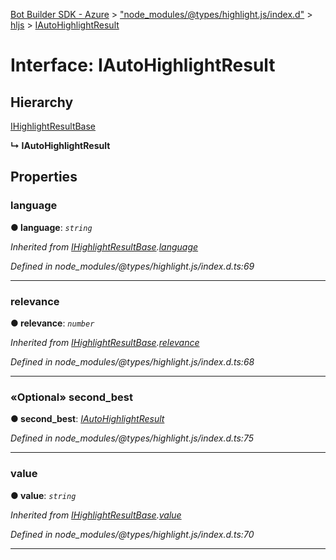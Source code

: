 [Bot Builder SDK - Azure](../README.md) > ["node_modules/@types/highlight.js/index.d"](../modules/_node_modules__types_highlight_js_index_d_.md) > [hljs](../modules/_node_modules__types_highlight_js_index_d_.hljs.md) > [IAutoHighlightResult](../interfaces/_node_modules__types_highlight_js_index_d_.hljs.iautohighlightresult.md)



# Interface: IAutoHighlightResult

## Hierarchy


 [IHighlightResultBase](_node_modules__types_highlight_js_index_d_.hljs.ihighlightresultbase.md)

**↳ IAutoHighlightResult**








## Properties
<a id="language"></a>

###  language

**●  language**:  *`string`* 

*Inherited from [IHighlightResultBase](_node_modules__types_highlight_js_index_d_.hljs.ihighlightresultbase.md).[language](_node_modules__types_highlight_js_index_d_.hljs.ihighlightresultbase.md#language)*

*Defined in node_modules/@types/highlight.js/index.d.ts:69*





___

<a id="relevance"></a>

###  relevance

**●  relevance**:  *`number`* 

*Inherited from [IHighlightResultBase](_node_modules__types_highlight_js_index_d_.hljs.ihighlightresultbase.md).[relevance](_node_modules__types_highlight_js_index_d_.hljs.ihighlightresultbase.md#relevance)*

*Defined in node_modules/@types/highlight.js/index.d.ts:68*





___

<a id="second_best"></a>

### «Optional» second_best

**●  second_best**:  *[IAutoHighlightResult](_node_modules__types_highlight_js_index_d_.hljs.iautohighlightresult.md)* 

*Defined in node_modules/@types/highlight.js/index.d.ts:75*





___

<a id="value"></a>

###  value

**●  value**:  *`string`* 

*Inherited from [IHighlightResultBase](_node_modules__types_highlight_js_index_d_.hljs.ihighlightresultbase.md).[value](_node_modules__types_highlight_js_index_d_.hljs.ihighlightresultbase.md#value)*

*Defined in node_modules/@types/highlight.js/index.d.ts:70*





___


